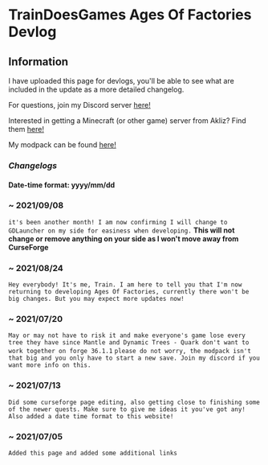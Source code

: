 # TrainDoesGames Ages Of Factories Devlog

## Information


I have uploaded this page for devlogs, you'll be able to see what are included in the update as a more detailed changelog.

For questions, join my Discord server [here!](https://bit.ly/DiscordServerST)

Interested in getting a Minecraft (or other game) server from Akliz?
Find them [here!](https://bit.ly/AklizURL)

My modpack can be found [here!](https://bit.ly/AOF-Pack)

### **_Changelogs_**


#### Date-time format: yyyy/mm/dd


### ~ 2021/09/08

`it's been another month! I am now confirming I will change to GDLauncher on my side for easiness when developing.` **This will not change or remove anything on your side as I won't move away from CurseForge**

### ~ 2021/08/24

`Hey everybody! It's me, Train. I am here to tell you that I'm now returning to developing Ages Of Factories, currently there won't be big changes. But you may expect more updates now!`

### ~ 2021/07/20

`May or may not have to risk it and make everyone's game lose every tree they have since Mantle and Dynamic Trees - Quark don't want to work together on forge 36.1.1`
`please do not worry, the modpack isn't that big and you only have to start a new save. Join my discord if you want more info on this.`

### ~ 2021/07/13

`Did some curseforge page editing, also getting close to finishing some of the newer quests. Make sure to give me ideas it you've got any!`
`Also added a date time format to this website!`

### ~ 2021/07/05

`Added this page and added some additional links`
